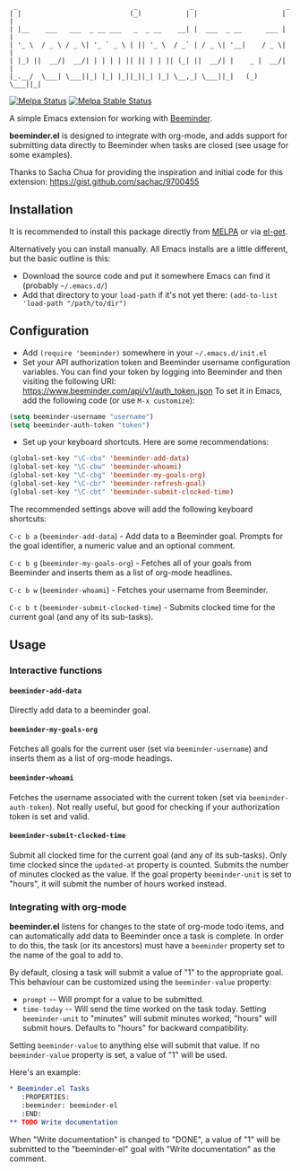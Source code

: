 ```
 _                             _             _                       _ 
| |                           (_)           | |                     | |
| |__    ___   ___  _ __ ___   _  _ __    __| |  ___  _ __      ___ | |
| '_ \  / _ \ / _ \| '_ ` _ \ | || '_ \  / _` | / _ \| '__|    / _ \| |
| |_) ||  __/|  __/| | | | | || || | | || (_| ||  __/| |    _ |  __/| |
|_.__/  \___| \___||_| |_| |_||_||_| |_| \__,_| \___||_|   (_) \___||_|
```

[![Melpa Status](http://melpa.org/packages/beeminder-badge.svg)](http://melpa.org/#/beeminder)
[![Melpa Stable Status](http://stable.melpa.org/packages/beeminder-badge.svg)](http://stable.melpa.org/#/beeminder)


A simple Emacs extension for working with [Beeminder](https://www.beeminder.com).

**beeminder.el** is designed to integrate with org-mode, and adds support for
submitting data directly to Beeminder when tasks are closed (see usage for some
examples).

Thanks to Sacha Chua for providing the inspiration and initial code for
this extension: <https://gist.github.com/sachac/9700455>


## Installation

It is recommended to install this package directly from
[MELPA](http://melpa.org/) or via
[el-get](http://www.emacswiki.org/emacs/el-get).

Alternatively you can install manually.  All Emacs installs are a little
different, but the basic outline is this:

  - Download the source code and put it somewhere Emacs can find it
    (probably `~/.emacs.d/`)
  - Add that directory to your `load-path` if it's not yet there:
    `(add-to-list 'load-path "/path/to/dir")`


## Configuration

  - Add `(require 'beeminder)` somewhere in your `~/.emacs.d/init.el`
  - Set your API authorization token and Beeminder username configuration
    variables.  You can find your token by logging into Beeminder and then
    visiting the following URI: <https://www.beeminder.com/api/v1/auth_token.json>
    To set it in Emacs, add the following code (or use `M-x customize`):

```lisp
(setq beeminder-username "username")
(setq beeminder-auth-token "token")
```

  - Set up your keyboard shortcuts.  Here are some recommendations:

```lisp
(global-set-key "\C-cba" 'beeminder-add-data)
(global-set-key "\C-cbw" 'beeminder-whoami)
(global-set-key "\C-cbg" 'beeminder-my-goals-org)
(global-set-key "\C-cbr" 'beeminder-refresh-goal)
(global-set-key "\C-cbt" 'beeminder-submit-clocked-time)
```

The recommended settings above will add the following keyboard shortcuts:

`C-c b a` (`beeminder-add-data`) - Add data to a Beeminder goal.  Prompts for the
goal identifier, a numeric value and an optional comment.

`C-c b g` (`beeminder-my-goals-org`) - Fetches all of your goals from Beeminder
and inserts them as a list of org-mode headlines.

`C-c b w` (`beeminder-whoami`) - Fetches your username from Beeminder.

`C-c b t` (`beeminder-submit-clocked-time`) - Submits clocked time for the
current goal (and any of its sub-tasks). 


## Usage

### Interactive functions

#### `beeminder-add-data`

Directly add data to a beeminder goal.

#### `beeminder-my-goals-org`

Fetches all goals for the current user (set via `beeminder-username`) and
inserts them as a list of org-mode headings.

#### `beeminder-whoami`

Fetches the username associated with the current token (set via
`beeminder-auth-token`).  Not really useful, but good for checking if your
authorization token is set and valid.

#### `beeminder-submit-clocked-time`

Submit all clocked time for the current goal (and any of its sub-tasks).  Only
time clocked since the `updated-at` property is counted.  Submits the number of
minutes clocked as the value.  If the goal property `beeminder-unit` is set to
"hours", it will submit the number of hours worked instead.


### Integrating with org-mode

**beeminder.el** listens for changes to the state of org-mode todo items, and
can automatically add data to Beeminder once a task is complete.  In order to do
this, the task (or its ancestors) must have a `beeminder` property set to the
name of the goal to add to.

By default, closing a task will submit a value of "1" to the appropriate goal.
This behaviour can be customized using the `beeminder-value` property:

  - `prompt` -- Will prompt for a value to be submitted.
  - `time-today` -- Will send the time worked on the task today.
    Setting `beeminder-unit` to "minutes" will submit minutes worked, "hours"
    will submit hours.  Defaults to "hours" for backward compatibility.

Setting `beeminder-value` to anything else will submit that value.  If no
`beeminder-value` property is set, a value of "1" will be used.

Here's an example:

```org
* Beeminder.el Tasks
   :PROPERTIES:
   :beeminder: beeminder-el
   :END:
** TODO Write documentation
```

When "Write documentation" is changed to "DONE", a value of "1" will be submitted to the
"beeminder-el" goal with "Write documentation" as the comment.
